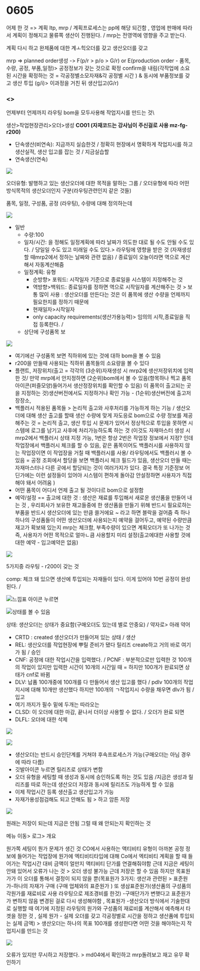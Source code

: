 # 0605

어제 한 것  =&gt; 계획 ltp, mrp / 계획프로세스는 pp에 해당 되긴함 , 영업에 판매에 따라서 계획이 정해지고 물류쪽 생산이 진행된다. / mrp는 전영역에 영향을 주고 받는다. 

계획 다시 하고 완제품에 대한 계ㅗ힉오더를 갖고 생산오더를 갖고 

mrp =&gt; planned order생성 -&gt; F\(p/r &gt; p/o &gt; G/r\) or  E\(production order  - 품목, 수량, 공정, 부품,일정\)&gt; 공정정보가 갖는 것으로 확정 confirm을 내림\(각작업에 소요된 시간을 확정하는 것  = 각공정별소모자재&각 공정별 시간 \) & 동시에 부품정보를 갖고 생산 투입 \(g/i\)&gt; 이과정을 거친 뒤 생산입고\(G/r\)



### &lt;&gt;

언제부터 언제까지 라우팅  bom을 모두사용해 작업지시를 만드는 것\

생산&gt;작업현장관리&gt;오더&gt;생성 **CO01 \(자재코드는 강사님이 주신걸로 사용 mz-fg-r200\)**

* 단속생산\(비연속\): 지금까지 실습한것 / 정확히 현장에서 명확하게 작업지시를 하고 생산실적, 생산 입고를 잡는 것 / 지금실습할 
* 연속생산\(연속\)

![](../../../.gitbook/assets/image%20%2894%29.png)

오더유형: 발행하고 있는 생산오더에 대한 목적을 말하는 그룹 / 오더유형에 따라 어떤 방식목적의 생산오더인지 구분\(라우팅관련인지 같은 것들\)

품목, 일정, 구성품, 공정 \(라우팅\), 수량에 대해 정의하는데

![](../../../.gitbook/assets/image%20%28112%29.png)

* 일반
  * 수량:100
  * 일자/시간: 을 정해도 일정계획에 따라 날짜가 의도한 대로 될 수도 안될 수도 있다. / 당일일 수도 있고 미래일 수도 있다.&gt; 라우팅에 영향을 받은 것 \(자재생성할 때mrp2에서 정하는 날짜와 관련 없음\) / 종료일이 오늘이라면 역으로 계산해서 자동계산해줌 
  * 일정계획: 유형
    * 순방향&gt; 포워드: 시작일자 기준으로 종료일을 시스템이 지정해주는 것
    * 역방향&gt;백워드: 종료일자를 정하면 역으로 시작일자를 계산해주는 것 &gt; 보통 많이 사용 : 생산오더를 만든다는 것은 이 품목에 생산 수량을 언제까지 필요한지를 정하기 때문에 
    * 현재일자&gt;시작일자
    * only capacity requirements\(생산가용능력\)&gt; 임의의 시작,종료일을 직접 등록한다. / 
  * 상단에 구성품목 보

![](../../../.gitbook/assets/image%20%28100%29.png)

* 여기에선 구성품목 보면 직하위에 있는 것에 대하 bom을  볼 수 있음
* r200을 만들때 사용되는 직하위 품목들의 소요량을 볼 수 있다
* 플랜트, 저장위치\(출고 = 각각의 \(3순위\)자재생성 시 mrp2에 생산저장위치에 입력한 것/ 만약 mrp에서 안지정하면 \(2순위\)bom에서 볼 수 있음\(항목하나 찍고 품목아이콘\(퍼즐모양\)들어가서 생산정장위치를 확인할 수 있음\) 이 품목이 출고되는 곳을 지정하는 것\)생산버전에서도 지정하거나 확인 가능 - \(1순위\)생산버전에 출고저장장소, 
* 백플러시 적용된 품목들 &gt; 논리적 출고와 사후처리를 가능하게 하는 기능 / 생산오더에 대해 생산 출고를 할때 생산 수량에 맞게 자도응로 bom으로 수량 정보를 제공해주는 것 = 논리적 출고, 생산 투입 시 문제가 있어서 정상적으로 투입을 못하면 시스템에 로그를 남기고 사후에 처리가능하도록 하는 것 \(이것도 자재마스터 생성 시 mrp2에서 백플러시 상태 지정 가능, 1번은 항상 2번은 작업장 정보에서 지정? 인데 작업장에서 백플러시 체크를 할 수 있음, 같은 품목이어도 백플러시를 사용하지 않는 작업장이면 이 작업장을 거칠 때 백플러시를 사용/ 라우팅에서도 백플러시 볼 수 있음 = 공정 조회에서  할당을 보면 백플러시 체크 필드가 있음, 생산오더 만들 때는 자재마스터나 다른 곳에서 할당되는 것이 여러가지가 있다. 결국 특정 기준정보 어딘가에는 이런 설정들이 있어야 시스템이 편하게 돌아감 안설정하면 사용자가 직접해야 돼서 어려움 \)
* 어떤 품목이 어디서 언제 출고 될 것이다르 bom으로 설정함
* 예약/설정 == 출고에 대한 것 : 생산은 재료를 투입해서 새로운 생산품을 만들어 내는 것 , 우리회사가 보유한 재고들중에 한 생산품을 만들기 위해 반드시 필요로하는 부품을 반드시 생산오더에 있는 만큼 쓸거에요 ~ 라고 하면 블락을 걸어줌 즉 하나하나의 구성품들이 어떤 생산오더에 사용되는지 예약을 걸어두고, 예약된 수량만큼 재고가 확보돼 있는지 mrp는 체크함, 부족수량이 있으면 계획오더가 또 나가는 것 즉, 사용자가 어떤 목적으로 얼마ㄴ큼 사용할지 미리 설정\(출고에대한 사용할 것에 대한 예약 - 입고예약은 없음\)

![](../../../.gitbook/assets/image%20%28107%29.png)

5가지중 라우팅  - r200이 갖는 것 

comp: 체크 돼 있으면 생산에 투입되는 자재들이 있다. 이게 있어야 10번 공정이 완성된다. / 

![&#xB290;&#xB08C;&#xD45C; &#xC544;&#xC774;&#xCF58; &#xB204;&#xB974;&#xBA74; ](../../../.gitbook/assets/image%20%2899%29.png)

![&#xC0C1;&#xD0DC;&#xB97C; &#xBCFC; &#xC218; &#xC788;&#xC74C;](../../../.gitbook/assets/image%20%28111%29.png)

상태: 생산오더는 상태가 중요함\(구매오더도 있는데 별로 안중요\) / 약자로&gt;  아래 약어

* CRTD : created 생산오더가 만들어져 있는 상태 / 생산
* REL: 생산오더를 작업현장에 뿌릴 준비가 됐다 릴리즈 create하고 거의 바로 여기가 됨 / 승인
* CNF: 공정에 대한 작업시간을 입력했다. / PCNF : 부분적으로만 입력한 것 100개의 작업이 있지만 입력한 시간이 10개의 시간일 때 = 하지만 100개가 완료되면 상태가 cnf로 바뀜
* DLV: 납품 100개중에 100개를 다 만들어서 생산 입고를 했다 / pdlv 100개의 작업지시에 대해 10개만 생산했다 하지만 100개의 ㄱ작업지시 수량을 채우면 dlv가 됨 / 입고
* 여기 까지가 필수 밑에 두개는 따라오는 
* CLSD: 이 오더에 대한 마감, 끝나서 더이상 사용할 수 없다. / 오더가 완료 되면 
* DLFL: 오더에 대한 삭제 

![](../../../.gitbook/assets/image%20%28104%29.png)

![](../../../.gitbook/assets/image%20%2895%29.png)

* 생산오더는 반드시 승인단계를 거쳐야 후속프로세스가 가능\(구매오더는 아님 경우에 따라 다름\)
* 깃발아이콘 누르면 릴리즈로 상태가 변함
* 오더 유형을 세팅할 때 생성과 동시에 승인하도록 하는 것도 있음 /지금은 생성과 릴리즈를 따로 하는데 생산오더 저장과 동시에 릴리즈도 가능하게 할 수 있음
* 이제 작업시간 등록 생산출고 생산입고가 가능
* 자재가용성점검해도 되고 안해도 됨  &gt; 하고 암튼 저장 

![](../../../.gitbook/assets/image%20%28109%29.png)

원래는 저장이 되는데 지금은 안됨 그럴 때 왜 안되는지 확인하는 것 

메뉴 이동&gt; 로그&gt; 개요

원가쪽 세팅이 뭔가 문제가 생긴 것 CO에서 사용하는 액티비티 유형이 아까본 공정 정보에 들어가는 작업장에 원가에 엑티비티타입에 대해 Co에서 엑티비티 계획을 할 때 들어가는 작업시간 대비 금액이 얼만지 액티비티 단가를 연결해줘야함 근데 지금은 세팅이 안돼 있어서 오류가 나는 것 &gt; 오더 생성 불가능 근데 저장은 할 수 있음 하지만 목표원가가 이 오더를 통해서 결정이 되지 않을 뿐\(목표원가 3가지: 생산과 관련된 &gt; 표준원가-하나의 자재가 구매 \(구매 업체와의 표준원가 \) 또 생삼표준원가\(생산품의 구성품의 각원가를 재료비로 사용 라우팅으로 제조경비를 한것\) -구매단가가 변햇다고 표준원가가 변하지 않음 변경된 걸로 다시 생성해야함 , 목표원가 -생산오더 방식에서 기술한대로 실행할 때 여기에 지정된 라우팅의 원가와 구성품의 재료비를 계산해서 예측해서 타겟을 정한 것  , 실제 원가 - 실제 오더를 갖고 각공정별로 시간을 정하고 생산품에 투입되는 실제 금액\) &gt; 생산오더는 하나의 목표 100개를 생성한다면 어떤 것을 해야하는지 작업지시를 만드는 것

![](../../../.gitbook/assets/image%20%28106%29.png)

오류가 있지만 무시하고 저장했다. &gt; md04에서 확인하고 mrp돌려보고 재고 유무 확인하기







